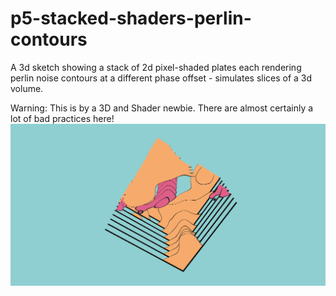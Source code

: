 # p5-stacked-shaders-perlin-contours
A 3d sketch showing a stack of 2d pixel-shaded plates each rendering perlin noise contours at a different phase offset - simulates slices of a 3d volume.


Warning: This is by a 3D and Shader newbie.  There are almost certainly a lot of bad practices here!
![screenshot](./screenshots/screenshot.png)
